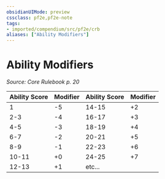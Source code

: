 ```yaml
---
obsidianUIMode: preview
cssclass: pf2e,pf2e-note
tags:
- imported/compendium/src/pf2e/crb
aliases: ["Ability Modifiers"]
---
```

# Ability Modifiers  
*Source: Core Rulebook p. 20*  

| Ability Score | Modifier | Ability Score | Modifier |
|---------------|----------|---------------|----------|
| 1 | -5 | 14-15 | +2 |
| 2-3 | -4 | 16-17 | +3 |
| 4-5 | -3 | 18-19 | +4 |
| 6-7 | -2 | 20-21 | +5 |
| 8-9 | -1 | 22-23 | +6 |
| 10-11 | +0 | 24-25 | +7 |
| 12-13 | +1 | etc... |  |